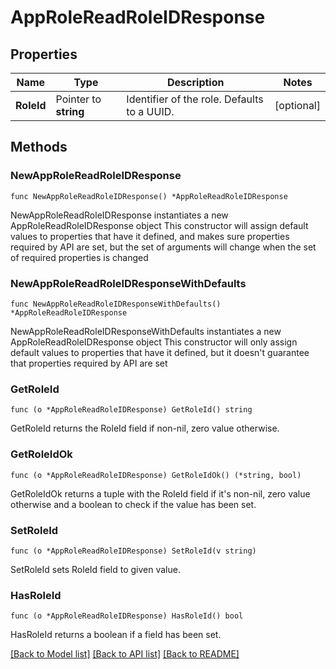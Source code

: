 # AppRoleReadRoleIDResponse

## Properties

Name | Type | Description | Notes
------------ | ------------- | ------------- | -------------
**RoleId** | Pointer to **string** | Identifier of the role. Defaults to a UUID. | [optional] 

## Methods

### NewAppRoleReadRoleIDResponse

`func NewAppRoleReadRoleIDResponse() *AppRoleReadRoleIDResponse`

NewAppRoleReadRoleIDResponse instantiates a new AppRoleReadRoleIDResponse object
This constructor will assign default values to properties that have it defined,
and makes sure properties required by API are set, but the set of arguments
will change when the set of required properties is changed

### NewAppRoleReadRoleIDResponseWithDefaults

`func NewAppRoleReadRoleIDResponseWithDefaults() *AppRoleReadRoleIDResponse`

NewAppRoleReadRoleIDResponseWithDefaults instantiates a new AppRoleReadRoleIDResponse object
This constructor will only assign default values to properties that have it defined,
but it doesn't guarantee that properties required by API are set

### GetRoleId

`func (o *AppRoleReadRoleIDResponse) GetRoleId() string`

GetRoleId returns the RoleId field if non-nil, zero value otherwise.

### GetRoleIdOk

`func (o *AppRoleReadRoleIDResponse) GetRoleIdOk() (*string, bool)`

GetRoleIdOk returns a tuple with the RoleId field if it's non-nil, zero value otherwise
and a boolean to check if the value has been set.

### SetRoleId

`func (o *AppRoleReadRoleIDResponse) SetRoleId(v string)`

SetRoleId sets RoleId field to given value.

### HasRoleId

`func (o *AppRoleReadRoleIDResponse) HasRoleId() bool`

HasRoleId returns a boolean if a field has been set.


[[Back to Model list]](../README.md#documentation-for-models) [[Back to API list]](../README.md#documentation-for-api-endpoints) [[Back to README]](../README.md)


